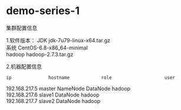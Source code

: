 # demo-series-1

集群配置信息

1.软件版本：
JDK      jdk-7u79-linux-x64.tar.gz <br/>
系统     CentOS-6.8-x86_64-minimal <br/>
hadoop   hadoop-2.7.3.tar.gz <br/>

2.机器配置信息

    ip              hostname            role                    user
192.168.217.5        master        NameNode DataNode           hadoop  <br/>
192.168.217.6        slave1           DataNode                 hadoop <br/>
192.168.217.7        slave2           DataNode                 hadoop 
